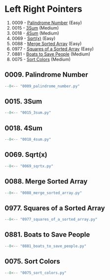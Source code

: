 # Left Right Pointers

1. 0009 - [Palindrome Number](https://leetcode.com/problems/palindrome-number/) (Easy)
2. 0015 - [3Sum](https://leetcode.com/problems/3sum/) (Medium)
3. 0018 - [4Sum](https://leetcode.com/problems/4sum/) (Medium)
4. 0069 - [Sqrt(x)](https://leetcode.com/problems/sqrtx/) (Easy)
5. 0088 - [Merge Sorted Array](https://leetcode.com/problems/merge-sorted-array/) (Easy)
6. 0977 - [Squares of a Sorted Array](https://leetcode.com/problems/squares-of-a-sorted-array/) (Easy)
7. 0881 - [Boats to Save People](https://leetcode.com/problems/boats-to-save-people/) (Medium)
8. 0075 - [Sort Colors](https://leetcode.com/problems/sort-colors/) (Medium)

## 0009. Palindrome Number

```python
--8<-- "0009_palindrome_number.py"
```

## 0015. 3Sum

```python
--8<-- "0015_3sum.py"
```

## 0018. 4Sum

```python
--8<-- "0018_4sum.py"
```

## 0069. Sqrt(x)

```python
--8<-- "0069_sqrtx.py"
```

## 0088. Merge Sorted Array

```python
--8<-- "0088_merge_sorted_array.py"
```

## 0977. Squares of a Sorted Array

```python
--8<-- "0977_squares_of_a_sorted_array.py"
```

## 0881. Boats to Save People

```python
--8<-- "0881_boats_to_save_people.py"
```

## 0075. Sort Colors

```python
--8<-- "0075_sort_colors.py"
```
